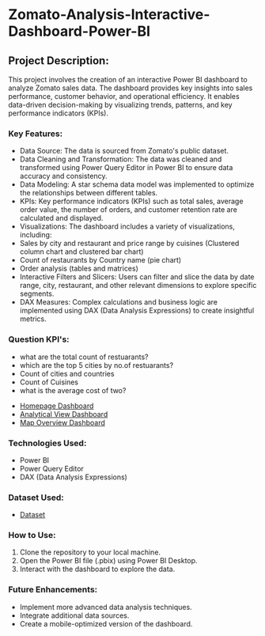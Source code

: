 # Zomato-Analysis-Interactive-Dashboard-Power-BI
## Project Description:
This project involves the creation of an interactive Power BI dashboard to analyze Zomato sales data. The dashboard provides key insights into sales performance, customer behavior, and operational efficiency. It enables data-driven decision-making by visualizing trends, patterns, and key performance indicators (KPIs).

### Key Features:

* Data Source: The data is sourced from Zomato's public dataset.
* Data Cleaning and Transformation: The data was cleaned and transformed using Power Query Editor in Power BI to ensure data accuracy and consistency.
* Data Modeling: A star schema data model was implemented to optimize the relationships between different tables.
* KPIs: Key performance indicators (KPIs) such as total sales, average order value, the number of orders, and customer retention rate are calculated and displayed.
* Visualizations: The dashboard includes a variety of visualizations, including:
* Sales by city and restaurant and price range by cuisines (Clustered column chart and clustered bar chart)
* Count of restaurants by Country name (pie chart)
* Order analysis (tables and matrices)
* Interactive Filters and Slicers: Users can filter and slice the data by date range, city, restaurant, and other relevant dimensions to explore specific segments.
* DAX Measures: Complex calculations and business logic are implemented using DAX (Data Analysis Expressions) to create insightful metrics.

### Question KPI's:
* what are the total count of restuarants?
* which are the top 5 cities by no.of restuarants?
* Count of cities and countries
* Count of Cuisines
* what is the average cost of two?

- <a href = "https://github.com/user-attachments/assets/f1e04815-4aec-4225-9f91-336894b3f2fd">Homepage Dashboard</a>
- <a href = "https://github.com/user-attachments/assets/c9d065b2-b927-4e17-a59e-4b6cf07a4e21">Analytical View Dashboard</a>
- <a href = "https://github.com/user-attachments/assets/dd4240c0-5b67-483e-8281-50f500a683c6">Map Overview Dashboard</a>


### Technologies Used:

* Power BI
* Power Query Editor
* DAX (Data Analysis Expressions)

### Dataset Used:

- <a href = "https://github.com/Aafiya200/Zomato-Analysis-Dashboard-Power-BI/blob/main/Zomata%20-%20Copy.xlsx" >Dataset</a>

### How to Use:

1. Clone the repository to your local machine.
2. Open the Power BI file (.pbix) using Power BI Desktop.
3. Interact with the dashboard to explore the data.

### Future Enhancements:

* Implement more advanced data analysis techniques.
* Integrate additional data sources.
* Create a mobile-optimized version of the dashboard.



